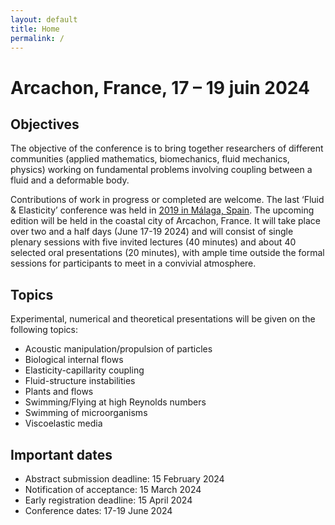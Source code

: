 ```yaml
---
layout: default
title: Home
permalink: /
---
```


# Arcachon, France, 17 – 19 juin 2024

## Objectives

The objective of the conference is to bring together researchers of different communities (applied mathematics, biomechanics, fluid mechanics, physics) working on fundamental problems involving coupling between a fluid and a deformable body.

Contributions of work in progress or completed are welcome. The last ‘Fluid & Elasticity’ conference was held in <a href="https://fluidelasticity2019.wordpress.com">2019 in Málaga, Spain</a>. The upcoming edition will be held in the coastal city of Arcachon, France. It will take place over two and a half days (June 17-19 2024) and will consist of single plenary sessions with five invited lectures (40 minutes) and about 40 selected oral presentations (20 minutes), with ample time outside the formal sessions for participants to meet in a convivial atmosphere.

## Topics

Experimental, numerical and theoretical presentations will be given on the following topics:

- Acoustic manipulation/propulsion of particles
- Biological internal flows
- Elasticity-capillarity coupling
- Fluid-structure instabilities
- Plants and flows
- Swimming/Flying at high Reynolds numbers
- Swimming of microorganisms
- Viscoelastic media

## Important dates

- Abstract submission deadline: 15 February 2024
- Notification of acceptance: 15 March  2024
- Early registration deadline: 15 April 2024
- Conference dates: 17-19 June 2024

